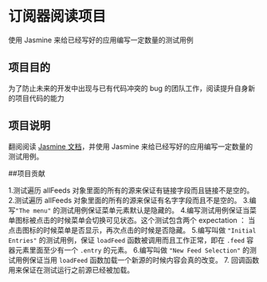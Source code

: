 # 订阅器阅读项目
使用 Jasmine 来给已经写好的应用编写一定数量的测试用例

## 项目目的
为了防止未来的开发中出现与已有代码冲突的 bug 的团队工作，阅读提升自身新的项目代码的能力

## 项目说明
翻阅阅读 [Jasmine 文档](http://jasmine.github.io)，并使用 Jasmine 来给已经写好的应用编写一定数量的测试用例。

##项目贡献

1.测试遍历 allFeeds 对象里面的所有的源来保证有链接字段而且链接不是空的。
2.测试遍历 allFeeds 对象里面的所有的源来保证有名字字段而且不是空的。
3.编写`"The menu"` 的测试用例保证菜单元素默认是隐藏的。
4.编写测试用例保证当菜单图标被点击的时候菜单会切换可见状态。这个测试包含两个 expectation ： 当点击图标的时候菜单是否显示，再次点击的时候是否隐藏。
5.编写叫做 `"Initial Entries"` 的测试用例，保证 `loadFeed` 函数被调用而且工作正常，即在 `.feed` 容器元素里面至少有一个 `.entry` 的元素。
6.编写叫做 `"New Feed Selection"` 的测试用例保证当用 `loadFeed` 函数加载一个新源的时候内容会真的改变。
7. 回调函数用来保证在测试运行之前源已经被加载。